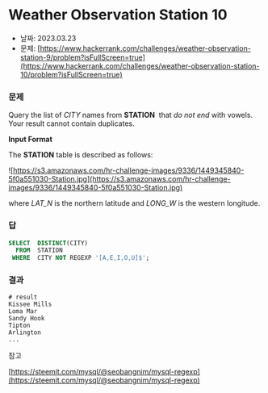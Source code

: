 # Weather Observation Station 10

- 날짜: 2023.03.23
- 문제: [https://www.hackerrank.com/challenges/weather-observation-station-9/problem?isFullScreen=true](https://www.hackerrank.com/challenges/weather-observation-station-10/problem?isFullScreen=true)

### 문제

Query the list of *CITY* names from **STATION**  that *do not end* with vowels. Your result cannot contain duplicates.

**Input Format**

The **STATION** table is described as follows:

![https://s3.amazonaws.com/hr-challenge-images/9336/1449345840-5f0a551030-Station.jpg](https://s3.amazonaws.com/hr-challenge-images/9336/1449345840-5f0a551030-Station.jpg)

where *LAT_N* is the northern latitude and *LONG_W* is the western longitude.

### 답

```sql
SELECT  DISTINCT(CITY)
  FROM  STATION
 WHERE  CITY NOT REGEXP '[A,E,I,O,U]$';
```

### 결과

```
# result
Kissee Mills
Loma Mar
Sandy Hook
Tipton
Arlington
...
```

참고

[https://steemit.com/mysql/@seobangnim/mysql-regexp](https://steemit.com/mysql/@seobangnim/mysql-regexp)